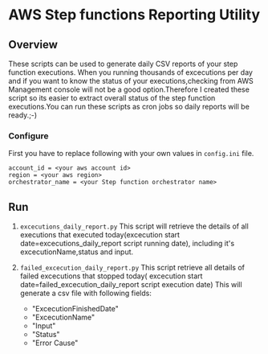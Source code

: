 # AWS Step functions Reporting Utility

## Overview
These scripts can be used to generate daily CSV reports of your step function executions.
When you running thousands of excecutions per day and if you want to know the status of your executions,checking from AWS Management console will not be a good option.Therefore I created these script so its easier to extract overall status of the step function executions.You can run these scripts as cron jobs so daily reports will be ready.;-)

### Configure
First you have to replace following with your own values in ```config.ini``` file.
```
account_id = <your aws account id>
region = <your aws region>
orchestrator_name = <your Step function orchestrator name>
```

## Run
1) ``` excecutions_daily_report.py ```
   This script will retrieve the details of all executions that executed today(excecution start date=excecutions_daily_report script running date), including it's excecutionName,status and input.

2) ```failed_excecution_daily_report.py```
   This script retrieve all details of failed excecutions that stopped today(
excecution start date=failed_excecution_daily_report script execution date)
   This will generate a csv file with following fields:
   - "ExcecutionFinishedDate"
   - "ExcecutionName"
   - "Input" 
   - "Status"
   - "Error Cause"
